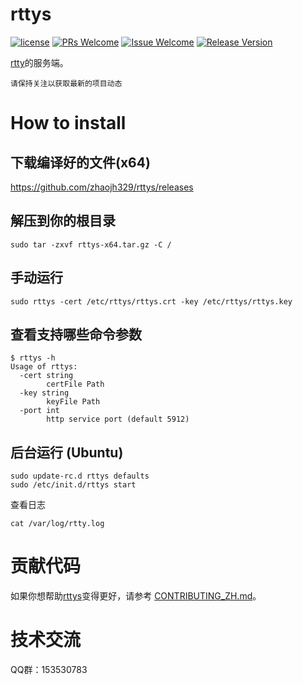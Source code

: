 # rttys

[1]: https://img.shields.io/badge/license-LGPL2-brightgreen.svg?style=plastic
[2]: /LICENSE
[3]: https://img.shields.io/badge/PRs-welcome-brightgreen.svg?style=plastic
[4]: https://github.com/zhaojh329/rttys/pulls
[5]: https://img.shields.io/badge/Issues-welcome-brightgreen.svg?style=plastic
[6]: https://github.com/zhaojh329/rttys/issues/new
[7]: https://img.shields.io/badge/release-2.1.0-blue.svg?style=plastic
[8]: https://github.com/zhaojh329/rttys/releases

[![license][1]][2]
[![PRs Welcome][3]][4]
[![Issue Welcome][5]][6]
[![Release Version][7]][8]

[rtty](https://github.com/zhaojh329/rtty)的服务端。

`请保持关注以获取最新的项目动态`

# How to install
## 下载编译好的文件(x64)

https://github.com/zhaojh329/rttys/releases

## 解压到你的根目录

	sudo tar -zxvf rttys-x64.tar.gz -C /

## 手动运行

    sudo rttys -cert /etc/rttys/rttys.crt -key /etc/rttys/rttys.key

## 查看支持哪些命令参数

	$ rttys -h
	Usage of rttys:
	  -cert string
	        certFile Path
	  -key string
	        keyFile Path
	  -port int
	        http service port (default 5912)

## 后台运行 (Ubuntu)

	sudo update-rc.d rttys defaults
    sudo /etc/init.d/rttys start

查看日志

	cat /var/log/rtty.log

# 贡献代码
如果你想帮助[rttys](https://github.com/zhaojh329/rttys)变得更好，请参考
[CONTRIBUTING_ZH.md](https://github.com/zhaojh329/rttys/blob/master/CONTRIBUTING_ZH.md)。

# 技术交流
QQ群：153530783
